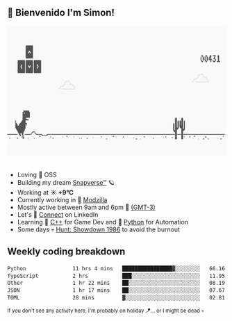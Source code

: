 <h2>🤙 <b>Bienvenido I'm Simon!&nbsp;</b></h2>

<section>
  <img src="./static/banner.gif" height=300 width=1000>
</section>

<br>

<ul>
  <li>
     Loving 🤍 OSS
  </li>
  <li>
    Building my dream&nbsp;<a href=https://github.com/snapverse target=_blank>Snapverse™</a> 🪐
  </li>
  <li>
		<!--START_SECTION:weather-->
		Working at <b>☀️   +9°C</b>
		<!--END_SECTION:weather-->
  </li>
  <li>
    Currently working in 💬&nbsp;<a href=https://github.com/itssimmons?tab=repositories&q=modzilla&type=source&language=&sort= target=_blank>Modzilla</a>
  </li>
  <li>
    Mostly active between 9am and 6pm 🚩 <a href=https://onlinealarmkur.com/world/es target=_blank>(GMT-3)</a>
  </li>
  <li>
    Let's 🔗&nbsp;<a href=https://www.linkedin.com/in/itssimmons target=_blank>Connect</a> on LinkedIn
  </li>
  <li>
    Learning 👴&nbsp;<a href=https://images3.memedroid.com/images/UPLOADED755/65f2bce6734f6.webp target=_blank>C++</a> for Game Dev and 🐍&nbsp;<a href=https://qph.cf2.quoracdn.net/main-qimg-4472b6229cb75bf66ab531f3ebd4f975-lq target=_blank>Python</a> for Automation
  </li>
  <li>
    Some days 💀&nbsp;<a href=https://www.huntshowdown.com target=_blank>Hunt: Showdown 1986</a> to avoid the burnout
  </li>
</ul>

<h2><b>Weekly coding breakdown </b></h2>

<!--START_SECTION:waka-->

```txt
Python               11 hrs 4 mins   ████████████████▓░░░░░░░░   66.16 %
TypeScript           2 hrs           ███░░░░░░░░░░░░░░░░░░░░░░   11.95 %
Other                1 hr 22 mins    ██░░░░░░░░░░░░░░░░░░░░░░░   08.19 %
JSON                 1 hr 17 mins    ██░░░░░░░░░░░░░░░░░░░░░░░   07.67 %
TOML                 28 mins         ▓░░░░░░░░░░░░░░░░░░░░░░░░   02.81 %
```

<!--END_SECTION:waka-->

<sup>If you don't see any activity here, I'm probably on holiday 🪁... or I might be dead 💀</sup>
